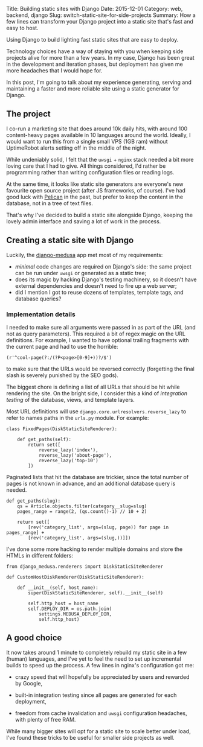 Title: Building static sites with Django
Date: 2015-12-01
Category: web, backend, django
Slug: switch-static-site-for-side-projects
Summary: How a few lines can transform your Django project into a static site that's fast and easy to host.

Using Django to build lighting fast static sites that are easy to deploy.

Technology choices have a way of staying with you when keeping side projects alive for more than a few years. In my case, Django has been great in the development and iteration phases, but deployment has given me more headaches that I would hope for.

In this post, I'm going to talk about my experience generating, serving and maintaining a faster and more reliable site using a static generator for Django.

## The project

I co-run a marketing site that does around 10k daily hits, with around 100 content-heavy pages available in 10 languages around the world. Ideally, I would want to run this from a single small VPS (1GB ram) without UptimeRobot alerts setting off in the middle of the night.

While undeniably solid, I felt that the `uwsgi` + `nginx` stack needed a bit more loving care that I had to give. All things considered, I'd rather be programming rather than writing configuration files or reading logs.

At the same time, it looks like static site generators are everyone's new favourite open source project (after JS frameworks, of course). I've had good luck with [Pelican](https://github.com/getpelican/pelican) in the past, but prefer to keep the content in the database, not in a tree of text files.

That's why I've decided to build a static site alongside Django, keeping the lovely admin interface and saving a lot of work in the process.

## Creating a static site with Django

Luckily, the [django-medusa](https://github.com/mtigas/django-medusa) app met most of my requirements:

- *minimal* code changes are required on Django's side: the same project can be run under `uwsgi` or generated as a static tree;
- does its magic by hacking Django's testing machinery, so it doesn't have external dependencies and doesn't need to fire up a web server;
- did I mention I got to reuse dozens of templates, template tags, and database queries?

### Implementation details

I needed to make sure all arguments were passed in as part of the URL (and not as query parameters). This required a bit of regex magic on the URL definitions. For example, I wanted to have optional trailing fragments with the current page and had to use the horrible:

```
(r'^cool-page(?:/(?P<page>[0-9]+))?/$')
```

to make sure that the URLs would be reversed correctly (forgetting the final slash is severely punished by the SEO gods).

The biggest chore is defining a list of all URLs that should be hit while rendering the site. On the bright side, I consider this a kind of *integration testing* of the database, views, and template layers.

Most URL definitions will use `django.core.urlresolvers.reverse_lazy` to refer to names paths in the `urls.py` module. For example:

```
class FixedPages(DiskStaticSiteRenderer):

	def get_paths(self):
		return set([
			reverse_lazy('index'),
			reverse_lazy('about-page'),
			reverse_lazy('top-10')
		])

```

Paginated lists that hit the database are trickier, since the total number of pages is not known in advance, and an additional database query is needed.

```
def get_paths(slug):
	qs = Article.objects.filter(category__slug=slug)
	pages_range = range(2, (qs.count()-1) // 10 + 2)

	return set([
		[rev('category_list', args=(slug, page)) for page in pages_range] +
		[rev('category_list', args=(slug,))]])
```

I've done some more hacking to render multiple domains and store the HTMLs in different folders:

```
from django_medusa.renderers import DiskStaticSiteRenderer

def CustomHostDiskRenderer(DiskStaticSiteRenderer):

	def __init__(self, host_name):
		super(DiskStaticSiteRenderer, self).__init__(self)

		self.http_host = host_name
		self.DEPLOY_DIR = os.path.join(
			settings.MEDUSA_DEPLOY_DIR,
			self.http_host)
```

## A good choice

It now takes around 1 minute to completely rebuild my static site in a few (human) languages, and I've yet to feel the need to set up incremental builds to speed up the process. A few lines in nginx's configuration got me:

- crazy speed that will hopefully be appreciated by users and rewarded by Google,

- built-in integration testing since all pages are generated for each deployment,

- freedom from cache invalidation and `uwsgi` configuration headaches, with plenty of free RAM.

While many bigger sites will opt for a static site to scale better under load, I've found these tricks to be useful for smaller side projects as well.
